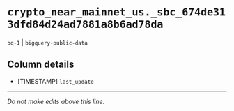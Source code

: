 # `crypto_near_mainnet_us._sbc_674de313dfd84d24ad7881a8b6ad78da`
`bq-1` | `bigquery-public-data`

## Column details
* [TIMESTAMP] `last_update`

-------------------------------------------------------------------------------
*Do not make edits above this line.*
